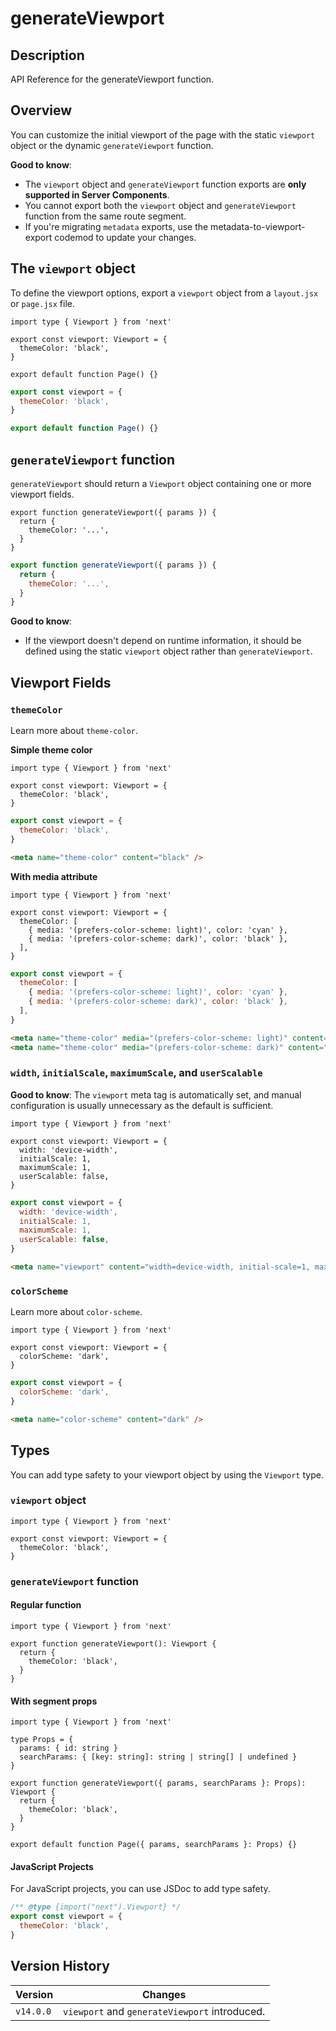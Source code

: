 # generateViewport

## Description
API Reference for the generateViewport function.

## Overview
You can customize the initial viewport of the page with the static `viewport` object or the dynamic `generateViewport` function.

**Good to know**:
- The `viewport` object and `generateViewport` function exports are **only supported in Server Components**.
- You cannot export both the `viewport` object and `generateViewport` function from the same route segment.
- If you're migrating `metadata` exports, use the metadata-to-viewport-export codemod to update your changes.

## The `viewport` object
To define the viewport options, export a `viewport` object from a `layout.jsx` or `page.jsx` file.

```tsx
import type { Viewport } from 'next'

export const viewport: Viewport = {
  themeColor: 'black',
}

export default function Page() {}
```

```jsx
export const viewport = {
  themeColor: 'black',
}

export default function Page() {}
```

## `generateViewport` function
`generateViewport` should return a `Viewport` object containing one or more viewport fields.

```tsx
export function generateViewport({ params }) {
  return {
    themeColor: '...',
  }
}
```

```jsx
export function generateViewport({ params }) {
  return {
    themeColor: '...',
  }
}
```

**Good to know**:
- If the viewport doesn't depend on runtime information, it should be defined using the static `viewport` object rather than `generateViewport`.

## Viewport Fields

### `themeColor`
Learn more about `theme-color`.

**Simple theme color**
```tsx
import type { Viewport } from 'next'

export const viewport: Viewport = {
  themeColor: 'black',
}
```

```jsx
export const viewport = {
  themeColor: 'black',
}
```

```html
<meta name="theme-color" content="black" />
```

**With media attribute**
```tsx
import type { Viewport } from 'next'

export const viewport: Viewport = {
  themeColor: [
    { media: '(prefers-color-scheme: light)', color: 'cyan' },
    { media: '(prefers-color-scheme: dark)', color: 'black' },
  ],
}
```

```jsx
export const viewport = {
  themeColor: [
    { media: '(prefers-color-scheme: light)', color: 'cyan' },
    { media: '(prefers-color-scheme: dark)', color: 'black' },
  ],
}
```

```html
<meta name="theme-color" media="(prefers-color-scheme: light)" content="cyan" />
<meta name="theme-color" media="(prefers-color-scheme: dark)" content="black" />
```

### `width`, `initialScale`, `maximumScale`, and `userScalable`
**Good to know**: The `viewport` meta tag is automatically set, and manual configuration is usually unnecessary as the default is sufficient.

```tsx
import type { Viewport } from 'next'

export const viewport: Viewport = {
  width: 'device-width',
  initialScale: 1,
  maximumScale: 1,
  userScalable: false,
}
```

```jsx
export const viewport = {
  width: 'device-width',
  initialScale: 1,
  maximumScale: 1,
  userScalable: false,
}
```

```html
<meta name="viewport" content="width=device-width, initial-scale=1, maximum-scale=1, user-scalable=no" />
```

### `colorScheme`
Learn more about `color-scheme`.

```tsx
import type { Viewport } from 'next'

export const viewport: Viewport = {
  colorScheme: 'dark',
}
```

```jsx
export const viewport = {
  colorScheme: 'dark',
}
```

```html
<meta name="color-scheme" content="dark" />
```

## Types
You can add type safety to your viewport object by using the `Viewport` type.

### `viewport` object
```tsx
import type { Viewport } from 'next'

export const viewport: Viewport = {
  themeColor: 'black',
}
```

### `generateViewport` function

#### Regular function
```tsx
import type { Viewport } from 'next'

export function generateViewport(): Viewport {
  return {
    themeColor: 'black',
  }
}
```

#### With segment props
```tsx
import type { Viewport } from 'next'

type Props = {
  params: { id: string }
  searchParams: { [key: string]: string | string[] | undefined }
}

export function generateViewport({ params, searchParams }: Props): Viewport {
  return {
    themeColor: 'black',
  }
}

export default function Page({ params, searchParams }: Props) {}
```

#### JavaScript Projects
For JavaScript projects, you can use JSDoc to add type safety.
```js
/** @type {import("next").Viewport} */
export const viewport = {
  themeColor: 'black',
}
```

## Version History
| Version   | Changes                                       |
| --------- | --------------------------------------------- |
| `v14.0.0` | `viewport` and `generateViewport` introduced. |